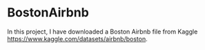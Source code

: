 # BostonAirbnb

In this project, I have downloaded a Boston Airbnb file from Kaggle https://www.kaggle.com/datasets/airbnb/boston.
